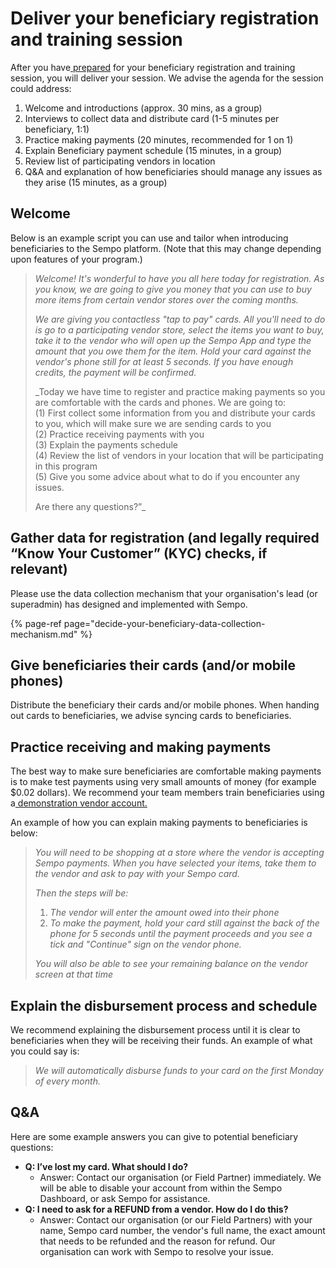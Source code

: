 # Deliver your beneficiary registration and training session

After you have[ prepared](prepare-beneficiary-data-collection-mechanism/) for your beneficiary registration and training session, you will deliver your session. We advise the agenda for the session could address: 

1. Welcome and introductions \(approx. 30 mins, as a group\)
2. Interviews to collect data and distribute card \(1-5 minutes per beneficiary, 1:1\) 
3. Practice making payments \(20 minutes, recommended for 1 on 1\)
4. Explain Beneficiary payment schedule \(15 minutes, in a group\)
5. Review list of participating vendors in location  
6. Q&A and explanation of how beneficiaries should manage any issues as they arise \(15 minutes, as a group\) 

## Welcome  

Below is an example script you can use and tailor when introducing beneficiaries to the Sempo platform. \(Note that this may change depending upon features of your program.\)

> _Welcome! It's wonderful to have you all here today for registration. As you know, we are going to give you money that you can use to buy more items from certain vendor stores over the coming months._ 
>
> _We are giving you contactless "tap to pay" cards. All you'll need to do is go to a participating vendor store, select the items you want to buy, take it to the vendor who will open up the Sempo App and type the amount that you owe them for the item. Hold your card against the vendor's phone still for at least 5 seconds. If you have enough credits, the payment will be confirmed._ 
>
> _Today we have time to register and practice making payments so you are comfortable with the cards and phones. We are going to:  
> \(1\) First collect some information from you and distribute your cards to you, which will  make sure we are sending cards to you  
> \(2\) Practice receiving payments with you  
> \(3\) Explain the payments schedule  
> \(4\) Review the list of vendors in your location that will be participating in this program  
> \(5\) Give you some advice about what to do if you encounter any issues.  
>   
> Are there any questions?”_

## **Gather data for registration \(and legally required “Know Your Customer” \(KYC\) checks, if relevant\)**

Please use the data collection mechanism that your organisation's lead \(or superadmin\) has designed and implemented with Sempo. 

{% page-ref page="decide-your-beneficiary-data-collection-mechanism.md" %}

## **Give beneficiaries their cards \(and/or mobile phones\)**

Distribute the beneficiary their cards and/or mobile phones. When handing out cards to beneficiaries, we advise syncing cards to beneficiaries. 

## **Practice receiving and making payments**

The best way to make sure beneficiaries are comfortable making payments is to make  test payments using very small amounts of money \(for example $0.02 dollars\). We recommend  your team members train beneficiaries using a[ demonstration vendor account. ](../enrolling-vendors/quick-overview-of-enrolling-vendors/plan-your-vendor-in-person-registration-and-training-session.md#creating-a-small-number-of-demonstration-vendor-phone-accounts-and-beneficiary-cards-accounts-for-training-purposes)  
  
An example of how you can explain making payments to beneficiaries is below:

> _You will need to be shopping at a store where the vendor is accepting Sempo payments. When you have selected your items, take them to the vendor and ask to pay with your Sempo card._
>
> _Then the steps will be:_
>
> 1. _The vendor will enter the amount owed into their phone_
> 2. _To make the payment, hold your card still against the back of the phone for 5 seconds until the payment proceeds and you see a tick and "Continue" sign on the vendor phone._
>
> _You will also be able to see your remaining balance on the vendor screen at that time_

## **Explain the disbursement process and schedule**

We recommend explaining the disbursement process until it is clear to beneficiaries when they will be receiving their funds. An example of what you could say is:

> _We will automatically disburse funds to your card on the first Monday of every month._

##  Q&A 

Here are some example answers you can give to potential beneficiary questions:

* **Q: I’ve lost my card. What should I do?** 
  * Answer: Contact our organisation \(or Field Partner\) immediately. We will be able to disable your  account from within the Sempo Dashboard, or ask Sempo for assistance. 
* **Q: I need to ask for a REFUND from a vendor. How do I do this?**
  * Answer: Contact our organisation \(or our Field Partners\) with your name, Sempo card number, the vendor's full name, the exact amount that needs to be refunded and the reason for refund. Our organisation can work with Sempo to resolve your issue. 

